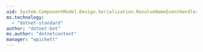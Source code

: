 ```yaml
---
uid: System.ComponentModel.Design.Serialization.ResolveNameEventHandler
ms.technology: 
  - "dotnet-standard"
author: "dotnet-bot"
ms.author: "dotnetcontent"
manager: "wpickett"
---
```


